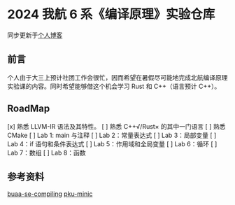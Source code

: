 # 2024 我航 6 系《编译原理》实验仓库

同步更新于[个人博客](https://squirrel7ang.github.io/)

## 前言

个人由于大三上预计社团工作会很忙，因而希望在暑假尽可能地完成北航编译原理实验课的内容。同时希望能够借这个机会学习 Rust 和 C++（语言预计 C++）。

## RoadMap

[x] 熟悉 LLVM-IR 语法及其特性。
[ ] 熟悉 C++√/Rust× 的其中一门语言
[ ] 熟悉 CMake
[ ] Lab 1: main 与注释
[ ] Lab 2：常量表达式
[ ] Lab 3：局部变量
[ ] Lab 4：if 语句和条件表达式
[ ] Lab 5：作用域和全局变量
[ ] Lab 6：循环
[ ] Lab 7：数组
[ ] Lab 8：函数

## 参考资料

[buaa-se-compiling](https://buaa-se-compiling.github.io/miniSysY-tutorial/)
[pku-minic](https://pku-minic.github.io/online-doc/#/)